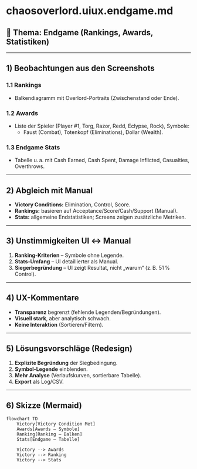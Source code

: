 # chaosoverlord.uiux.endgame.md

## 📌 Thema: Endgame (Rankings, Awards, Statistiken)

---

## 1) Beobachtungen aus den Screenshots

### 1.1 Rankings
- Balkendiagramm mit Overlord-Portraits (Zwischenstand oder Ende).

### 1.2 Awards
- Liste der Spieler (Player #1, Torg, Razor, Redd, Eclypse, Rock), Symbole:
  - Faust (Combat), Totenkopf (Eliminations), Dollar (Wealth).

### 1.3 Endgame Stats
- Tabelle u. a. mit Cash Earned, Cash Spent, Damage Inflicted, Casualties, Overthrows.

---

## 2) Abgleich mit Manual
- **Victory Conditions:** Elimination, Control, Score.
- **Rankings:** basieren auf Acceptance/Score/Cash/Support (Manual).
- **Stats:** allgemeine Endstatistiken; Screens zeigen zusätzliche Metriken.

---

## 3) Unstimmigkeiten UI ↔ Manual
1) **Ranking-Kriterien** – Symbole ohne Legende.
2) **Stats-Umfang** – UI detaillierter als Manual.
3) **Siegerbegründung** – UI zeigt Resultat, nicht „warum“ (z. B. 51 % Control).

---

## 4) UX-Kommentare
- **Transparenz** begrenzt (fehlende Legenden/Begründungen).
- **Visuell stark**, aber analytisch schwach.
- **Keine Interaktion** (Sortieren/Filtern).

---

## 5) Lösungsvorschläge (Redesign)
1) **Explizite Begründung** der Siegbedingung.
2) **Symbol-Legende** einblenden.
3) **Mehr Analyse** (Verlaufskurven, sortierbare Tabelle).
4) **Export** als Log/CSV.

---

## 6) Skizze (Mermaid)

```mermaid
flowchart TD
    Victory[Victory Condition Met]
    Awards[Awards – Symbole]
    Ranking[Ranking – Balken]
    Stats[Endgame – Tabelle]

    Victory --> Awards
    Victory --> Ranking
    Victory --> Stats
```
